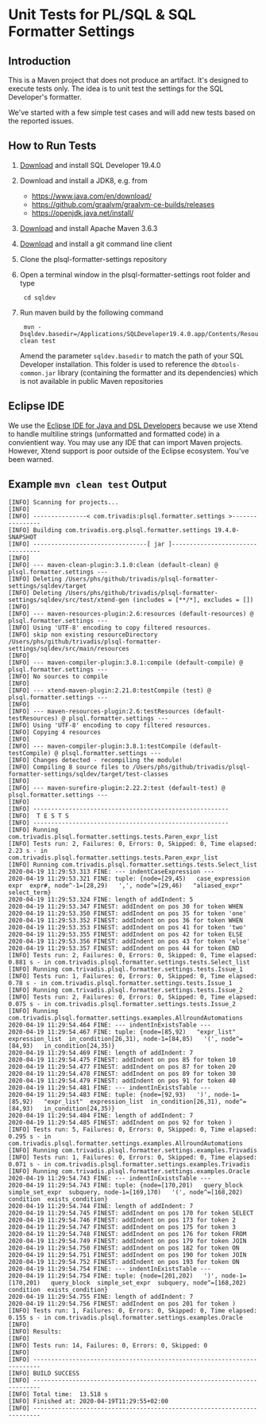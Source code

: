 # Unit Tests for PL/SQL & SQL Formatter Settings

## Introduction

This is a Maven project that does not produce an artifact. It's designed to execute tests only. The idea is to unit test the settings for the SQL Developer's formatter. 

We've started with a few simple test cases and will add new tests based on the reported issues.

## How to Run Tests

1. [Download](http://www.oracle.com/technetwork/developer-tools/sql-developer/downloads/index.html) and install SQL Developer 19.4.0
2. Download and install a JDK8, e.g. from
   - https://www.java.com/en/download/
   - https://github.com/graalvm/graalvm-ce-builds/releases
   - https://openjdk.java.net/install/
3. [Download](https://maven.apache.org/download.cgi) and install Apache Maven 3.6.3
4. [Download](https://git-scm.com/downloads) and install a git command line client
5. Clone the plsql-formatter-settings repository
6. Open a terminal window in the plsql-formatter-settings root folder and type

		cd sqldev

6. Run maven build by the following command

		mvn -Dsqldev.basedir=/Applications/SQLDeveloper19.4.0.app/Contents/Resources/sqldeveloper clean test

	Amend the parameter `sqldev.basedir` to match the path of your SQL Developer installation. This folder is used to reference the `dbtools-common.jar` library (containing the formatter and its dependencies) which is not available in public Maven repositories

## Eclipse IDE

We use the [Eclipse IDE for Java and DSL Developers](https://www.eclipse.org/downloads/packages/release/2020-03/r/eclipse-ide-java-and-dsl-developers) because we use Xtend to handle multiline strings (unformatted and formatted code) in a convientient way. You may use any IDE that can import Maven projects. However, Xtend support is poor outside of the Eclipse ecosystem. You've been warned.

## Example `mvn clean test` Output

```
[INFO] Scanning for projects...
[INFO] 
[INFO] ---------------< com.trivadis:plsql.formatter.settings >----------------
[INFO] Building com.trivadis.org.plsql.formatter.settings 19.4.0-SNAPSHOT
[INFO] --------------------------------[ jar ]---------------------------------
[INFO] 
[INFO] --- maven-clean-plugin:3.1.0:clean (default-clean) @ plsql.formatter.settings ---
[INFO] Deleting /Users/phs/github/trivadis/plsql-formatter-settings/sqldev/target
[INFO] Deleting /Users/phs/github/trivadis/plsql-formatter-settings/sqldev/src/test/xtend-gen (includes = [**/*], excludes = [])
[INFO] 
[INFO] --- maven-resources-plugin:2.6:resources (default-resources) @ plsql.formatter.settings ---
[INFO] Using 'UTF-8' encoding to copy filtered resources.
[INFO] skip non existing resourceDirectory /Users/phs/github/trivadis/plsql-formatter-settings/sqldev/src/main/resources
[INFO] 
[INFO] --- maven-compiler-plugin:3.8.1:compile (default-compile) @ plsql.formatter.settings ---
[INFO] No sources to compile
[INFO] 
[INFO] --- xtend-maven-plugin:2.21.0:testCompile (test) @ plsql.formatter.settings ---
[INFO] 
[INFO] --- maven-resources-plugin:2.6:testResources (default-testResources) @ plsql.formatter.settings ---
[INFO] Using 'UTF-8' encoding to copy filtered resources.
[INFO] Copying 4 resources
[INFO] 
[INFO] --- maven-compiler-plugin:3.8.1:testCompile (default-testCompile) @ plsql.formatter.settings ---
[INFO] Changes detected - recompiling the module!
[INFO] Compiling 8 source files to /Users/phs/github/trivadis/plsql-formatter-settings/sqldev/target/test-classes
[INFO] 
[INFO] --- maven-surefire-plugin:2.22.2:test (default-test) @ plsql.formatter.settings ---
[INFO] 
[INFO] -------------------------------------------------------
[INFO]  T E S T S
[INFO] -------------------------------------------------------
[INFO] Running com.trivadis.plsql.formatter.settings.tests.Paren_expr_list
[INFO] Tests run: 2, Failures: 0, Errors: 0, Skipped: 0, Time elapsed: 2.23 s - in com.trivadis.plsql.formatter.settings.tests.Paren_expr_list
[INFO] Running com.trivadis.plsql.formatter.settings.tests.Select_list
2020-04-19 11:29:53.313 FINE: --- indentCaseExpression ---
2020-04-19 11:29:53.321 FINE: tuple: {node=[29,45)   case_expression  expr  expr#, node^-1=[28,29)   ',', node^=[29,46)   "aliased_expr"  select_term}
2020-04-19 11:29:53.324 FINE: length of addIndent: 5
2020-04-19 11:29:53.347 FINEST: addIndent on pos 30 for token WHEN
2020-04-19 11:29:53.350 FINEST: addIndent on pos 35 for token 'one'
2020-04-19 11:29:53.352 FINEST: addIndent on pos 36 for token WHEN
2020-04-19 11:29:53.353 FINEST: addIndent on pos 41 for token 'two'
2020-04-19 11:29:53.355 FINEST: addIndent on pos 42 for token ELSE
2020-04-19 11:29:53.356 FINEST: addIndent on pos 43 for token 'else'
2020-04-19 11:29:53.357 FINEST: addIndent on pos 44 for token END
[INFO] Tests run: 2, Failures: 0, Errors: 0, Skipped: 0, Time elapsed: 0.881 s - in com.trivadis.plsql.formatter.settings.tests.Select_list
[INFO] Running com.trivadis.plsql.formatter.settings.tests.Issue_1
[INFO] Tests run: 1, Failures: 0, Errors: 0, Skipped: 0, Time elapsed: 0.78 s - in com.trivadis.plsql.formatter.settings.tests.Issue_1
[INFO] Running com.trivadis.plsql.formatter.settings.tests.Issue_2
[INFO] Tests run: 2, Failures: 0, Errors: 0, Skipped: 0, Time elapsed: 0.075 s - in com.trivadis.plsql.formatter.settings.tests.Issue_2
[INFO] Running com.trivadis.plsql.formatter.settings.examples.AllroundAutomations
2020-04-19 11:29:54.464 FINE: --- indentInExistsTable ---
2020-04-19 11:29:54.467 FINE: tuple: {node=[85,92)   "expr_list"  expression_list  in_condition[26,31), node-1=[84,85)   '(', node^=[84,93)   in_condition[24,35)}
2020-04-19 11:29:54.469 FINE: length of addIndent: 7
2020-04-19 11:29:54.475 FINEST: addIndent on pos 85 for token 10
2020-04-19 11:29:54.477 FINEST: addIndent on pos 87 for token 20
2020-04-19 11:29:54.478 FINEST: addIndent on pos 89 for token 30
2020-04-19 11:29:54.479 FINEST: addIndent on pos 91 for token 40
2020-04-19 11:29:54.481 FINE: --- indentInExistsTable ---
2020-04-19 11:29:54.483 FINE: tuple: {node=[92,93)   ')', node-1=[85,92)   "expr_list"  expression_list  in_condition[26,31), node^=[84,93)   in_condition[24,35)}
2020-04-19 11:29:54.484 FINE: length of addIndent: 7
2020-04-19 11:29:54.485 FINEST: addIndent on pos 92 for token )
[INFO] Tests run: 5, Failures: 0, Errors: 0, Skipped: 0, Time elapsed: 0.295 s - in com.trivadis.plsql.formatter.settings.examples.AllroundAutomations
[INFO] Running com.trivadis.plsql.formatter.settings.examples.Trivadis
[INFO] Tests run: 1, Failures: 0, Errors: 0, Skipped: 0, Time elapsed: 0.071 s - in com.trivadis.plsql.formatter.settings.examples.Trivadis
[INFO] Running com.trivadis.plsql.formatter.settings.examples.Oracle
2020-04-19 11:29:54.743 FINE: --- indentInExistsTable ---
2020-04-19 11:29:54.743 FINE: tuple: {node=[170,201)   query_block  simple_set_expr  subquery, node-1=[169,170)   '(', node^=[168,202)   condition  exists_condition}
2020-04-19 11:29:54.744 FINE: length of addIndent: 7
2020-04-19 11:29:54.745 FINEST: addIndent on pos 170 for token SELECT
2020-04-19 11:29:54.746 FINEST: addIndent on pos 173 for token 2
2020-04-19 11:29:54.747 FINEST: addIndent on pos 175 for token 3
2020-04-19 11:29:54.748 FINEST: addIndent on pos 176 for token FROM
2020-04-19 11:29:54.749 FINEST: addIndent on pos 179 for token JOIN
2020-04-19 11:29:54.750 FINEST: addIndent on pos 182 for token ON
2020-04-19 11:29:54.751 FINEST: addIndent on pos 190 for token JOIN
2020-04-19 11:29:54.752 FINEST: addIndent on pos 193 for token ON
2020-04-19 11:29:54.754 FINE: --- indentInExistsTable ---
2020-04-19 11:29:54.754 FINE: tuple: {node=[201,202)   ')', node-1=[170,201)   query_block  simple_set_expr  subquery, node^=[168,202)   condition  exists_condition}
2020-04-19 11:29:54.755 FINE: length of addIndent: 7
2020-04-19 11:29:54.756 FINEST: addIndent on pos 201 for token )
[INFO] Tests run: 1, Failures: 0, Errors: 0, Skipped: 0, Time elapsed: 0.155 s - in com.trivadis.plsql.formatter.settings.examples.Oracle
[INFO] 
[INFO] Results:
[INFO] 
[INFO] Tests run: 14, Failures: 0, Errors: 0, Skipped: 0
[INFO] 
[INFO] ------------------------------------------------------------------------
[INFO] BUILD SUCCESS
[INFO] ------------------------------------------------------------------------
[INFO] Total time:  13.518 s
[INFO] Finished at: 2020-04-19T11:29:55+02:00
[INFO] ------------------------------------------------------------------------
```
